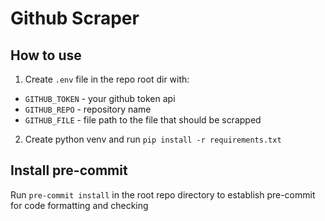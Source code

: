 # Github Scraper

## How to use
1. Create `.env` file in the repo root dir with:
* `GITHUB_TOKEN` - your github token api
* `GITHUB_REPO` - repository name
* `GITHUB_FILE` - file path to the file that should be scrapped
2. Create python venv and run `pip install -r requirements.txt`

## Install pre-commit
Run `pre-commit install` in the root repo directory to establish pre-commit for code formatting and checking
